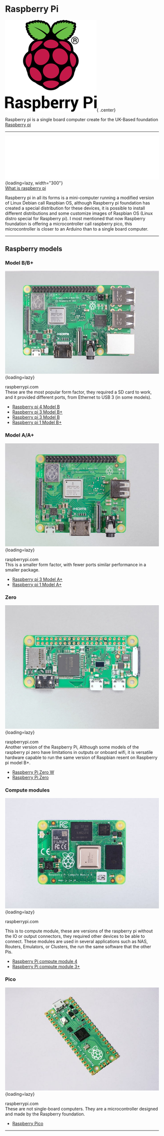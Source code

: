 # Raspberry Pi 
![pi logo](images/RPi-Logo-Stacked-Reg-SCREEN.png){ .center}

Raspberry  pi  is a single board computer create for the UK-Based foundation [Raspberry pi](https://www.raspberrypi.org/)

-------------------------------
![Raspberry pi logo](images/RPi-Logo-White-Landscape-PRINT.png){loading=lazy, width="300"}   
[What is raspberry pi](https://www.youtube.com/watch?v=uXUjwk2-qx4)

Raspberry pi in all its forms is a mini-computer running a modified version of Linux Debian call Raspbian OS, although Raspberry pi foundation has created a special distribution for these devices, it is possible to install different distributions and some customize images of Raspbian OS (Linux distro special for Raspberry pi). I most mentioned that now Raspberry foundation is offering a microcontroller call raspberry pico, this microcontroller is closer to an Arduino than to a single board computer.

--------------------------------

## Raspberry models

### Model B/B+
  ![Model B](images/modelB.jpeg){loading=lazy}<figcaption>raspberrypi.com</figcaption>
  These are the most popular form factor, they required a SD card to work, and it provided different ports, from Ethernet to USB 3 (in some models). 

  * [Raspberry pi 4 Model B](https://www.raspberrypi.com/products/raspberry-pi-4-model-b/)  
  * [Raspberry pi 3 Model B+](https://www.raspberrypi.com/products/raspberry-pi-3-model-b-plus/)  
  * [Raspberry pi 3 Model B](https://www.raspberrypi.com/products/raspberry-pi-3-model-b/)  
  * [Raspberry pi 1 Model B+](https://www.raspberrypi.com/products/raspberry-pi-1-model-b-plus/)  


### Model A/A+

  ![Model A](images/modelA.jpeg){loading=lazy}<figcaption>raspberrypi.com</figcaption>
  This is a smaller form factor, with fewer ports similar performance in a smaller package.  

  * [Raspberry pi 3 Model A+](https://www.raspberrypi.com/products/raspberry-pi-3-model-a-plus/)  
  * [Raspberry pi 1 Model A+](https://www.raspberrypi.com/products/raspberry-pi-1-model-a-plus/)  

### Zero

  ![Pi zero](images/pi_zero.jpeg){loading=lazy}<figcaption>raspberrypi.com</figcaption>
  Another version of the Raspberry Pi, Although some models of the raspberry pi zero have limitations in outputs or onboard wifi, it is versatile hardware capable to run the same version of Raspbian resent on Raspberry pi model B+.    
 * [Raspberry Pi Zero W](https://www.raspberrypi.com/products/raspberry-pi-zero-w/)  
 * [Raspberry Pi Zero](https://www.raspberrypi.com/products/raspberry-pi-zero/)     

### Compute modules

  ![compute modele](images/compute_model4.jpeg){loading=lazy}<figcaption>raspberrypi.com</figcaption>
  
  This is to compute module, these are versions of the raspberry pi without the IO or output connectors, they required other devices to be able to connect. These modules are used in several applications such as NAS, Routers, Emulators, or Clusters, the run the same software that the other Pis.
  
  * [Raspberry Pi compute module 4](https://www.raspberrypi.com/products/compute-module-4/?variant=raspberry-pi-cm4001000)  
  * [Raspberry Pi compute module 3+](https://www.raspberrypi.com/products/compute-module-3-plus/)

  
### Pico

  ![Raspberry pico](images/pico.jpeg){loading=lazy}<figcaption>raspberrypi.com</figcaption>
  These are not single-board computers. They are a microcontroller designed and made by the Raspberry foundation.  

  * [Raspberry Pico](https://www.raspberrypi.com/products/raspberry-pi-pico/)

------------------------------------------------------------------------------------

